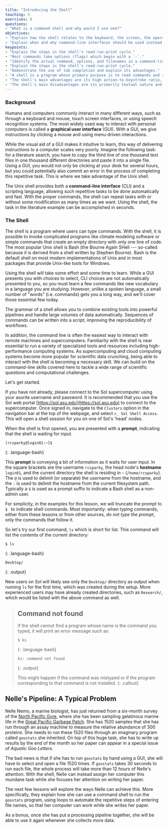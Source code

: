 ```yaml
---
title: "Introducing the Shell"
teaching: 5
exercises: 0
questions:
- "What is a command shell and why would I use one?"
objectives:
- "Explain how the shell relates to the keyboard, the screen, the operating system, and users' programs."
- "Explain when and why command-line interfaces should be used instead of graphical interfaces."
keypoints:
- "Explain the steps in the shell's read-run-print cycle."
- "Most commands take options (flags) which begin with a `-`."
- "Identify the actual command, options, and filenames in a command-line call."
- "Explain the steps in the shell's read-run-print cycle."
- "Demonstrate the use of tab completion and explain its advantages."
- "A shell is a program whose primary purpose is to read commands and run other programs."
- "The shell's main advantages are its high action-to-keystroke ratio, its support for automating repetitive tasks, and its capacity to access networked machines."
- "The shell's main disadvantages are its primarily textual nature and how cryptic its commands and operation can be."
---
```

### Background

Humans and computers commonly interact in many different ways, such as
through a keyboard and mouse, touch screen interfaces, or using speech
recognition systems. The most widely used way to interact with personal
computers is called a **graphical user interface** (GUI).  With a GUI,
we give instructions by clicking a mouse and using menu-driven
interactions.

While the visual aid of a GUI makes it intuitive to learn, this way of
delivering instructions to a computer scales very poorly.  Imagine the
following task: for a literature search, you have to copy the third line
of one thousand text files in one thousand different directories and
paste it into a single file.  Using a GUI, you would not only be
clicking at your desk for several hours, but you could potentially also
commit an error in the process of completing this repetitive task. This
is where we take advantage of the Unix shell.

The Unix shell provides both a **command-line interface** (CLI) and a
scripting language, allowing such repetitive tasks to be done
automatically and fast.  With the proper commands, the shell can repeat
tasks with or without some modification as many times as we want.  Using
the shell, the task in the literature example can be accomplished in
seconds.


### The Shell


The shell is a program where users can type commands.  With the shell,
it is possible to invoke complicated programs like climate modeling
software or simple commands that create an empty directory with only one
line of code.  The most popular Unix shell is Bash (the Bourne Again
SHell --- so-called because it is derived from a shell written by Stephen
Bourne).  Bash is the default shell on most modern implementations of
Unix and in most packages that provide Unix-like tools for Windows.

Using the shell will take some effort and some time to learn.  While a
GUI presents you with choices to select, CLI choices are not
automatically presented to you, so you must learn a few commands like
new vocabulary in a language you are studying.  However, unlike a spoken
language, a small number of "words" (i.e. commands) gets you a long way,
and we'll cover those essential few today.

The grammar of a shell allows you to combine existing tools into
powerful pipelines and handle large volumes of data automatically.
Sequences of commands can be written into a *script*, improving the
reproducibility of workflows.

In addition, the command line is often the easiest way to interact with
remote machines and supercomputers.  Familiarity with the shell is near
essential to run a variety of specialized tools and resources including
high-performance computing systems.  As supercomputing and cloud
computing systems become more popular for scientific data crunching,
being able to interact with the shell is becoming a necessary skill.  We
can build on the command-line skills covered here to tackle a wide range
of scientific questions and computational challenges.

Let's get started.

If you have not already, please connect to the Sol supercomputer using
your asurite username and password. It is recommended that you use the
Sol web portal [https://sol.asu.edu](https://sol.asu.edu) to connect to
the supercomputer. Once signed in, navigate to the `Clusters` option in the
navigation bar at the top of the webpage, and select `>_ Sol Shell
Access`. This will open a shell session for you on one of Sol's 'head'
nodes.

When the shell is first opened, you are presented with a **prompt**,
indicating that the shell is waiting for input.

~~~
[rcsparky@login01:~]$
~~~
{: .language-bash}

This **prompt** is conveying a bit of information as it waits for user
input. In the square brackets are the username `rcsparky`, the
head node's **hostname** `login01`, and the current directory the shell
is residing in `~` (`/home/rcsparky`). The `@` is used to delimit (or
separate) the username from the hostname, and the `:` is used to delimit
the hostname from the current filesystem path.  Typically a `$` is used
as a prompt suffix to indicate a Bash shell as a non-admin user.

For simplicity, in the examples for this lesson, we will truncate the
prompt to `$ ` to indicate shell commands.  Most importantly: when
typing commands, either from these lessons or from other sources, *do
not type the prompt*, only the commands that follow it.

So let's try our first command, `ls` which is short for list.  This
command will list the contents of the current directory:

~~~
$ ls
~~~
{: .language-bash}

~~~
Desktop/
~~~
{: .output}

New users on Sol will likely see only the `Desktop/` directory as output
when running `ls` for the first time, which was created during the
setup.  More experienced users may have already created directories,
such as `Research/`, which would be listed with the above command as
well.

> ## Command not found
> If the shell cannot find a program whose name is the command you
> typed, it will print an error message such as:
>
> ~~~
> $ ks
> ~~~
> {: .language-bash}
> ~~~
> ks: command not found
> ~~~
> {: .output}
>
> This might happen if the command was mistyped or if the program
> corresponding to that command is not installed.
{: .callout}


## Nelle's Pipeline: A Typical Problem

Nelle Nemo, a marine biologist, has just returned from a six-month
survey of the [North Pacific
Gyre](http://en.wikipedia.org/wiki/North_Pacific_Gyre), where she has
been sampling gelatinous marine life in the
[Great Pacific Garbage Patch](http://en.wikipedia.org/wiki/Great_Pacific_Garbage_Patch).
She has 1520 samples that she has run through an assay machine to
measure the relative abundance of 300 proteins.  She needs to run these
1520 files through an imaginary program called `goostats` she inherited.
On top of this huge task, she has to write up results by the end of the
month so her paper can appear in a special issue of *Aquatic Goo
Letters*.

The bad news is that if she has to run `goostats` by hand using a GUI,
she will have to select and open a file 1520 times.  If `goostats` takes
30 seconds to run each file, the whole process will take more than 12
hours of Nelle's attention.  With the shell, Nelle can instead assign
her computer this mundane task while she focuses her attention on
writing her paper.

The next few lessons will explore the ways Nelle can achieve this.  More
specifically, they explain how she can use a command shell to run the
`goostats` program, using loops to automate the repetitive steps of
entering file names, so that her computer can work while she writes her
paper.

As a bonus, once she has put a processing pipeline together,
she will be able to use it again whenever she collects more data.
